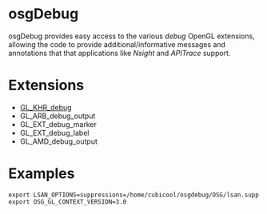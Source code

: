 # osgDebug

osgDebug provides easy access to the various *_debug_* OpenGL extensions, allowing the code to provide additional/informative messages and annotations
that that applications like *Nsight* and *APITrace* support.

# Extensions

- [GL_KHR_debug](https://registry.khronos.org/OpenGL/extensions/KHR/KHR_debug.txt)
- GL_ARB_debug_output
- GL_EXT_debug_marker
- GL_EXT_debug_label
- GL_AMD_debug_output

# Examples

```
export LSAN_OPTIONS=suppressions=/home/cubicool/osgdebug/OSG/lsan.supp
export OSG_GL_CONTEXT_VERSION=3.0
```
